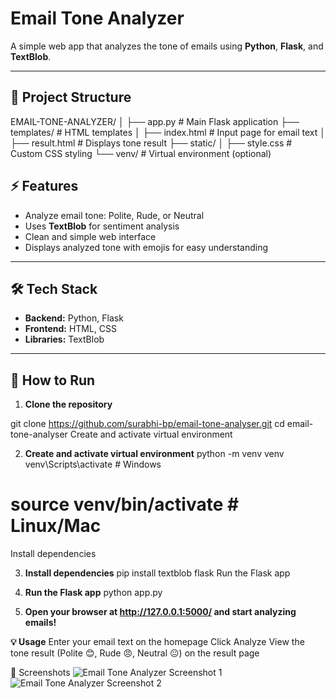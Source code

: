 # Email Tone Analyzer

A simple web app that analyzes the tone of emails using **Python**, **Flask**, and **TextBlob**.

---

## 📂 Project Structure

EMAIL-TONE-ANALYZER/
│
├── app.py # Main Flask application
├── templates/ # HTML templates
│ ├── index.html # Input page for email text
│ ├── result.html # Displays tone result
├── static/
│ ├── style.css # Custom CSS styling
└── venv/ # Virtual environment (optional)


## ⚡ Features
- Analyze email tone: Polite, Rude, or Neutral
- Uses **TextBlob** for sentiment analysis
- Clean and simple web interface
- Displays analyzed tone with emojis for easy understanding

_________________________________________________________________

## 🛠 Tech Stack
- **Backend:** Python, Flask  
- **Frontend:** HTML, CSS  
- **Libraries:** TextBlob

_________________________________________________________________

## 🚀 How to Run

1. **Clone the repository**

git clone https://github.com/surabhi-bp/email-tone-analyser.git
cd email-tone-analyser
Create and activate virtual environment

2. **Create and activate virtual environment**
python -m venv venv
venv\Scripts\activate   # Windows
# source venv/bin/activate   # Linux/Mac
Install dependencies

3. **Install dependencies**
pip install textblob flask
Run the Flask app

4. **Run the Flask app**
python app.py

5. **Open your browser at http://127.0.0.1:5000/ and start analyzing emails!**

**💡 Usage**
Enter your email text on the homepage
Click Analyze
View the tone result (Polite 😊, Rude 😠, Neutral 😐) on the result page

📸 Screenshots
![Email Tone Analyzer Screenshot 1](https://github.com/user-attachments/assets/ff8d7415-14e6-4e52-8b2f-7930dcdf64ba)
![Email Tone Analyzer Screenshot 2](https://github.com/user-attachments/assets/9ce3ea5c-b647-4e11-8efe-4a356906c669)

